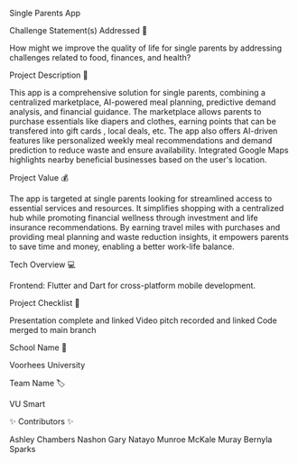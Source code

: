 Single Parents App

Challenge Statement(s) Addressed 🎯

  How might we improve the quality of life for single parents by addressing challenges related to food, finances, and health?

Project Description 🤯

  This app is a comprehensive solution for single parents, combining a centralized marketplace, AI-powered meal planning, predictive demand analysis, and financial guidance. The marketplace allows parents to purchase essentials like diapers and clothes, earning points that can be transfered into gift cards , local deals, etc. The app also offers AI-driven features like personalized weekly meal recommendations and demand prediction to reduce waste and ensure availability. Integrated Google Maps highlights nearby beneficial businesses based on the user's location.

Project Value 💰

  The app is targeted at single parents looking for streamlined access to essential services and resources. It simplifies shopping with a centralized hub while promoting financial wellness through investment and life insurance recommendations. By earning travel miles with purchases and providing meal planning and waste reduction insights, it empowers parents to save time and money, enabling a better work-life balance.

Tech Overview 💻

  Frontend: Flutter and Dart for cross-platform mobile development.
  
 
Project Checklist 🏁

Presentation complete and linked
Video pitch recorded and linked
Code merged to main branch

School Name 🏫

  Voorhees University

Team Name 🏷

  VU Smart

✨ Contributors ✨

  Ashley Chambers
  Nashon Gary
  Natayo Munroe
  McKale Muray
  Bernyla Sparks
